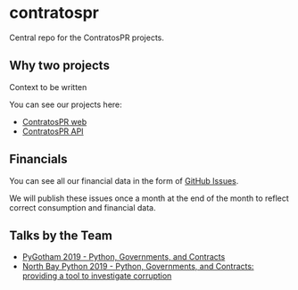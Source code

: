 # contratospr
Central repo for the ContratosPR projects.

## Why two projects

Context to be written

You can see our projects here:

- [ContratosPR web](https://github.com/code4puertorico/contratospr-web)
- [ContratosPR API](https://github.com/code4puertorico/contratospr-api)

## Financials

You can see all our financial data in the form of [GitHub Issues](https://github.com/code4puertorico/contratospr/issues?utf8=%E2%9C%93&q=is%3Aissue+label%3Afinance).

We will publish these issues once a month at the end of the month to reflect correct consumption and financial data.

## Talks by the Team

- [PyGotham 2019 - Python, Governments, and Contracts](https://youtu.be/8AkKtTXcPJU)
- [North Bay Python 2019 - Python, Governments, and Contracts: providing a tool to investigate corruption](https://youtu.be/Kxu5zMh1bHA)
